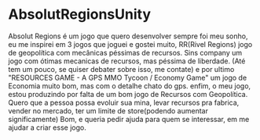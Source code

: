 # AbsolutRegionsUnity
Absolut Regions é um jogo que quero desenvolver sempre foi meu sonho, eu me inspirei em 3 jogos que joguei e gostei muito, RR(Rivel Regions) jogo de geopolítica com mecânicas péssimas de recursos. Sins company um jogo com ótimas mecanicas de recursos, mas péssima de liberdade. (Até tem um pouco, se quiser debater sobre isso, me contate) e por ultimo  "RESOURCES GAME - A GPS MMO Tycoon / Economy Game" um jogo de Economia muito bom, mas com o detalhe chato do gps. enfim, o meu jogo, estou produzindo por falta de um bom jogo de Recursos com Geopolítica. Quero que a pessoa possa evoluir sua mina, levar recursos pra fabrica, vender no mercado, ter um limite de store(podendo aumentar significamente) Bom, e queria pedir ajuda para quem se interessar, em me ajudar a criar esse jogo. 
